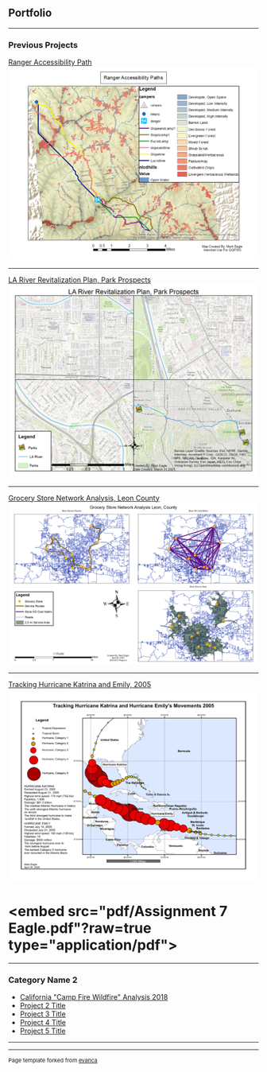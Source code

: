 ## Portfolio

---

### Previous Projects 

[Ranger Accessibility Path](https://github.com/chereagle1/chereagle1.github.io/blob/46d0c27a12d1707a58a32e9fea1aebb5cf1403af/images/Ranger%20Accessibility%20Paths.png)
<img src="images/Ranger%20Accessibility%20Paths.png?raw=true"/>

---
[LA River Revitalization Plan, Park Prospects](https://github.com/chereagle1/chereagle1.github.io/blob/60113849667e2a074f07f0cb50c04f9444fd7993/images/Eagle%20Project%202.jpg)
<img src="images/Eagle Project 2.jpg?raw=true"/>

---
[Grocery Store Network Analysis, Leon County](https://github.com/chereagle1/chereagle1.github.io/blob/ed976d2f79c6f9ae2ab569f7ba7a208e7c95bd77/images/Eagle%20Project%204.png) 
<img src="images/Eagle Project 4.png?raw=true"/>

---
[Tracking Hurricane Katrina and Emily, 2005](https://github.com/chereagle1/chereagle1.github.io/blob/9a8ed8b32fc4b1494f9268fd4717b8ee09891408/pdf/Assignment%207%20Eagle.pdf)
<img src="images/Assignment 7 Eagle.pdf?raw=true" type="application/pdf"/>
# <embed src="pdf/Assignment 7 Eagle.pdf"?raw=true type="application/pdf">

---
### Category Name 2

- [California "Camp Fire Wildfire" Analysis 2018](https://github.com/chereagle1/chereagle1.github.io/blob/d76f9af8bfcdc81c4e2de9ec6332b14b22ed2064/pdf/Final%20Project%20Mark%20Eagle.pdf)
- [Project 2 Title](http://example.com/)
- [Project 3 Title](http://example.com/)
- [Project 4 Title](http://example.com/)
- [Project 5 Title](http://example.com/)

---




---
<p style="font-size:11px">Page template forked from <a href="https://github.com/evanca/quick-portfolio">evanca</a></p>
<!-- Remove above link if you don't want to attibute -->
